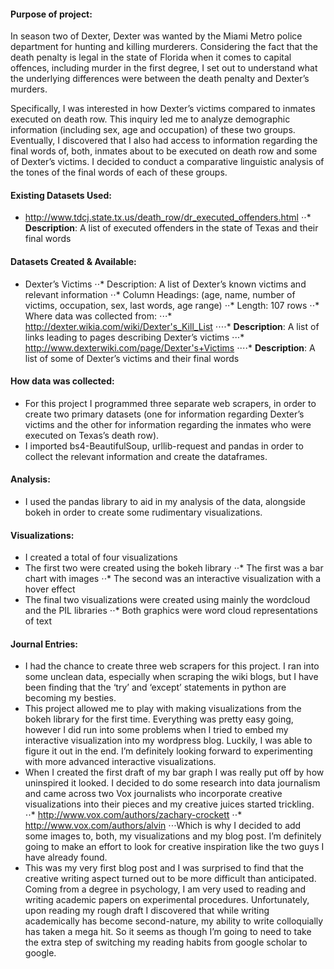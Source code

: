 #### Purpose of project:

In season two of Dexter, Dexter was wanted by the Miami Metro police department for hunting and killing murderers.  Considering the fact that the death penalty is legal in the state of Florida when it comes to capital offences, including murder in the first degree, I set out to understand what the underlying differences were between the death penalty and Dexter’s murders.

Specifically, I was interested in how Dexter’s victims compared to inmates executed on death row.  This inquiry led me to analyze demographic information (including sex, age and occupation) of these two groups.  Eventually, I discovered that I also had access to information regarding the final words of, both, inmates about to be executed on death row and some of Dexter’s victims.  I decided to conduct a comparative linguistic analysis of the tones of the final words of each of these groups.

#### Existing Datasets Used:
* http://www.tdcj.state.tx.us/death_row/dr_executed_offenders.html 
⋅⋅* __Description__: A list of executed offenders in the state of Texas and their final words

#### Datasets Created & Available:
* Dexter’s Victims
⋅⋅* Description: A list of Dexter’s known victims and relevant information
⋅⋅* Column Headings: (age, name, number of victims, occupation, sex, last words, age range)
⋅⋅* Length: 107 rows
⋅⋅* Where data was collected from:
⋅⋅⋅* http://dexter.wikia.com/wiki/Dexter's_Kill_List 
⋅⋅⋅⋅* __Description__: A list of links leading to pages describing Dexter’s victims
⋅⋅⋅* http://www.dexterwiki.com/page/Dexter's+Victims 
⋅⋅⋅⋅* __Description__: A list of some of Dexter’s victims and their final words

#### How data was collected:
* For this project I programmed three separate web scrapers, in order to create two primary datasets (one for information regarding Dexter’s victims and the other for information regarding the inmates who were executed on Texas’s death row).
* I imported bs4-BeautifulSoup, urllib-request and pandas in order to collect the relevant information and create the dataframes.

#### Analysis:
* I used the pandas library to aid in my analysis of the data, alongside bokeh in order to create some rudimentary visualizations.

#### Visualizations:
* I created a total of four visualizations 
* The first two were created using the bokeh library
⋅⋅* The first was a bar chart with images
⋅⋅* The second was an interactive visualization with a hover effect
* The final two visualizations were created using mainly the wordcloud and the PIL libraries
⋅⋅* Both graphics were word cloud representations of text

#### Journal Entries:
* I had the chance to create three web scrapers for this project.  I ran into some unclean data, especially when scraping the wiki blogs, but I have been finding that the ‘try’ and ‘except’ statements in python are becoming my besties.
* This project allowed me to play with making visualizations from the bokeh library for the first time.  Everything was pretty easy going, however I did run into some problems when I tried to embed my interactive visualization into my wordpress blog.  Luckily, I was able to figure it out in the end.  I’m definitely looking forward to experimenting with more advanced interactive visualizations.
* When I created the first draft of my bar graph I was really put off by how uninspired it looked.  I decided to do some research into data journalism and came across two Vox journalists who incorporate creative visualizations into their pieces and my creative juices started trickling.
⋅⋅* http://www.vox.com/authors/zachary-crockett
⋅⋅* http://www.vox.com/authors/alvin
⋅⋅⋅Which is why I decided to add some images to, both, my visualizations and my blog post.  I’m definitely going to make an effort to look for creative inspiration like the two guys I have already found.
* This was my very first blog post and I was surprised to find that the creative writing aspect turned out to be more difficult than anticipated.  Coming from a degree in psychology, I am very used to reading and writing academic papers on experimental procedures.  Unfortunately, upon reading my rough draft I discovered that while writing academically has become second-nature, my ability to write colloquially has taken a mega hit.  So it seems as though I’m going to need to take the extra step of switching my reading habits from google scholar to google. 	
